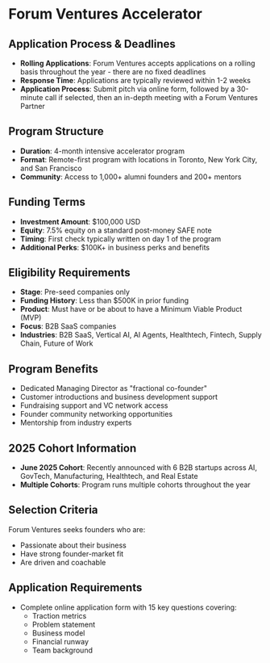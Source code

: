 # Forum Ventures Accelerator

## Application Process & Deadlines
- **Rolling Applications**: Forum Ventures accepts applications on a rolling basis throughout the year - there are no fixed deadlines
- **Response Time**: Applications are typically reviewed within 1-2 weeks
- **Application Process**: Submit pitch via online form, followed by a 30-minute call if selected, then an in-depth meeting with a Forum Ventures Partner

## Program Structure
- **Duration**: 4-month intensive accelerator program
- **Format**: Remote-first program with locations in Toronto, New York City, and San Francisco
- **Community**: Access to 1,000+ alumni founders and 200+ mentors

## Funding Terms
- **Investment Amount**: $100,000 USD
- **Equity**: 7.5% equity on a standard post-money SAFE note
- **Timing**: First check typically written on day 1 of the program
- **Additional Perks**: $100K+ in business perks and benefits

## Eligibility Requirements
- **Stage**: Pre-seed companies only
- **Funding History**: Less than $500K in prior funding
- **Product**: Must have or be about to have a Minimum Viable Product (MVP)
- **Focus**: B2B SaaS companies
- **Industries**: B2B SaaS, Vertical AI, AI Agents, Healthtech, Fintech, Supply Chain, Future of Work

## Program Benefits
- Dedicated Managing Director as "fractional co-founder"
- Customer introductions and business development support
- Fundraising support and VC network access
- Founder community networking opportunities
- Mentorship from industry experts

## 2025 Cohort Information
- **June 2025 Cohort**: Recently announced with 6 B2B startups across AI, GovTech, Manufacturing, Healthtech, and Real Estate
- **Multiple Cohorts**: Program runs multiple cohorts throughout the year

## Selection Criteria
Forum Ventures seeks founders who are:
- Passionate about their business
- Have strong founder-market fit
- Are driven and coachable

## Application Requirements
- Complete online application form with 15 key questions covering:
  - Traction metrics
  - Problem statement
  - Business model
  - Financial runway
  - Team background